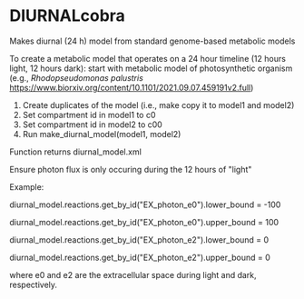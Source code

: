 # DIURNALcobra
Makes diurnal (24 h) model from standard genome-based metabolic models


To create a metabolic model that operates on a 24 hour timeline (12 hours light, 12 hours dark):
start with metabolic model of photosynthetic organism (e.g., _Rhodopseudomonas palustris_ https://www.biorxiv.org/content/10.1101/2021.09.07.459191v2.full)
1. Create duplicates of the model (i.e., make copy it to model1 and model2)
2. Set compartment id in model1 to c0
3. Set compartment id in model2 to c00
4. Run make_diurnal_model(model1, model2)

Function returns diurnal_model.xml

Ensure photon flux is only occuring during the 12 hours of "light"

Example:

diurnal_model.reactions.get_by_id("EX_photon_e0").lower_bound = -100

diurnal_model.reactions.get_by_id("EX_photon_e0").upper_bound = 100

diurnal_model.reactions.get_by_id("EX_photon_e2").lower_bound = 0

diurnal_model.reactions.get_by_id("EX_photon_e2").upper_bound = 0

where e0 and e2 are the extracellular space during light and dark, respectively. 

